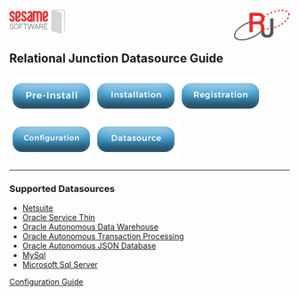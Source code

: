<img  src="../images/SesameSoftwareLogo-2020Final.png" width="100"><img align=right src="../images/RJOrbitLogo-2021Final.png" width="100">

## Relational Junction Datasource Guide

[![Pre-Installation](../images/Button_PreInstall.png)](../guides/installguide.md)[![Installation](../images/Button_Installation.png)](../guides/installguide.md)[![Registration](../images/Button_Registration.png)](../guides/RegistrationGuide.md)[![Configuration](../images/Button_Configuration.png)](../guides/configurationGuide.md)[![Datasource](../images/Button_Datasource.png)](README.md)

---

### Supported Datasources

* [Netsuite](netsuite.md)
* [Oracle Service Thin](OraceleServiceThin.md)
* [Oracle Autonomous Data Warehouse](OracelADW.md)
* [Oracle Autonomous Transaction Processing](OracelATP.md)
* [Oracle Autonomous JSON Database](OracelAJD.md)
* [MySql](MySQL.md)
* [Microsoft Sql Server](MySQL.md)

[Configuration Guide](../guides/configurationGuide.md)

